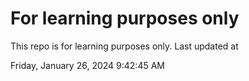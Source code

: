 # For learning purposes only
This repo is for learning purposes only.
Last updated at

Friday, January 26, 2024 9:42:45 AM

